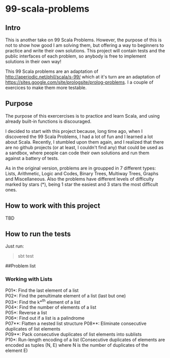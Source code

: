 # 99-scala-problems
## Intro
This is another take on 99 Scala Problems. However, the purpose of this is not to show how good I am solving them, but offering a way to beginners to practice and write their own solutions. This project will contain tests and the public interfaces of each problem, so anybody is free to implement solutions in their own way!

This 99 Scala problems are an adaptation of http://aperiodic.net/phil/scala/s-99/ which at it's turn are an adaptation of https://sites.google.com/site/prologsite/prolog-problems. I a couple of exercices to make them more testable.

## Purpose
The purpose of this exercercises is to practice and learn Scala, and using already built-in functions is discouraged.

I decided to start with this project because, long time ago, when I discovered the 99 Scala Problems, I had a lot of fun and I learned a lot about Scala. Recently, I stumbled upon them again, and I realized that there are no github projects (or at least, I couldn't find any) that could be used as a sandbox, where people can code their own solutions and run them against a battery of tests.

As in the original version, problems are in groupped in 7 different types: Lists, Arithmetic, Logic and Codes, Binary Trees, Multiway Trees, Graphs and Miscellaneous. Also the problems have different levels of difficulty marked by stars (*), being 1 star the easiest and 3 stars the most difficult ones.

## How to work with this project
TBD

## How to run the tests
Just run:
> sbt test

##Problem list
### Working with Lists
P01*: Find the last element of a list  
P02*: Find the penultimate element of a list (last but one)  
P03*: Find the k*<sup>th</sup> element of a list  
P04*: Find the number of elements of a list  
P05*: Reverse a list  
P06*: Find out if a list is a palindrome  
P07**: Flatten a nested list structure
P08**: Eliminate consecutive duplicates of list elements  
P09**: Pack consecutive duplicates of list elements into sublists  
P10*: Run-length encoding of a list (Consecutive duplicates of elements are encoded as tuples (N, E) where N is the number of duplicates of the element E)  

